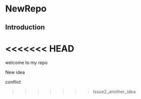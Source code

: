 # NewRepo
## Introduction

<<<<<<< HEAD
=======
welcome to my repo

New idea

conflict 
>>>>>>> Issue2_another_idea
